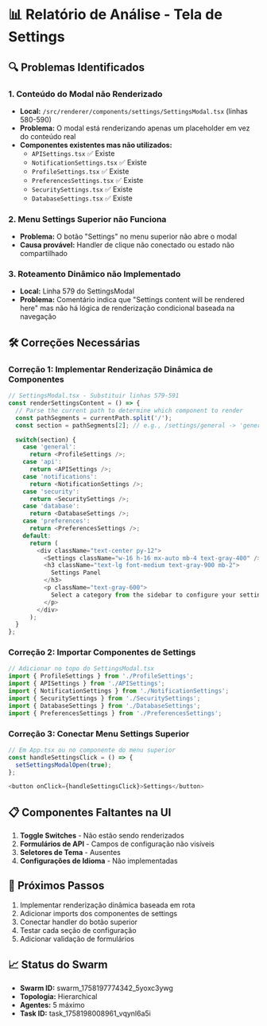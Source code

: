 # 📊 Relatório de Análise - Tela de Settings

## 🔍 Problemas Identificados

### 1. **Conteúdo do Modal não Renderizado**
- **Local:** `/src/renderer/components/settings/SettingsModal.tsx` (linhas 580-590)
- **Problema:** O modal está renderizando apenas um placeholder em vez do conteúdo real
- **Componentes existentes mas não utilizados:**
  - `APISettings.tsx` ✅ Existe
  - `NotificationSettings.tsx` ✅ Existe
  - `ProfileSettings.tsx` ✅ Existe
  - `PreferencesSettings.tsx` ✅ Existe
  - `SecuritySettings.tsx` ✅ Existe
  - `DatabaseSettings.tsx` ✅ Existe

### 2. **Menu Settings Superior não Funciona**
- **Problema:** O botão "Settings" no menu superior não abre o modal
- **Causa provável:** Handler de clique não conectado ou estado não compartilhado

### 3. **Roteamento Dinâmico não Implementado**
- **Local:** Linha 579 do SettingsModal
- **Problema:** Comentário indica que "Settings content will be rendered here" mas não há lógica de renderização condicional baseada na navegação

## 🛠️ Correções Necessárias

### Correção 1: Implementar Renderização Dinâmica de Componentes

```typescript
// SettingsModal.tsx - Substituir linhas 579-591
const renderSettingsContent = () => {
  // Parse the current path to determine which component to render
  const pathSegments = currentPath.split('/');
  const section = pathSegments[2]; // e.g., /settings/general -> 'general'

  switch(section) {
    case 'general':
      return <ProfileSettings />;
    case 'api':
      return <APISettings />;
    case 'notifications':
      return <NotificationSettings />;
    case 'security':
      return <SecuritySettings />;
    case 'database':
      return <DatabaseSettings />;
    case 'preferences':
      return <PreferencesSettings />;
    default:
      return (
        <div className="text-center py-12">
          <Settings className="w-16 h-16 mx-auto mb-4 text-gray-400" />
          <h3 className="text-lg font-medium text-gray-900 mb-2">
            Settings Panel
          </h3>
          <p className="text-gray-600">
            Select a category from the sidebar to configure your settings.
          </p>
        </div>
      );
  }
};
```

### Correção 2: Importar Componentes de Settings

```typescript
// Adicionar no topo do SettingsModal.tsx
import { ProfileSettings } from './ProfileSettings';
import { APISettings } from './APISettings';
import { NotificationSettings } from './NotificationSettings';
import { SecuritySettings } from './SecuritySettings';
import { DatabaseSettings } from './DatabaseSettings';
import { PreferencesSettings } from './PreferencesSettings';
```

### Correção 3: Conectar Menu Settings Superior

```typescript
// Em App.tsx ou no componente do menu superior
const handleSettingsClick = () => {
  setSettingsModalOpen(true);
};

<button onClick={handleSettingsClick}>Settings</button>
```

## 📋 Componentes Faltantes na UI

1. **Toggle Switches** - Não estão sendo renderizados
2. **Formulários de API** - Campos de configuração não visíveis
3. **Seletores de Tema** - Ausentes
4. **Configurações de Idioma** - Não implementadas

## 🚀 Próximos Passos

1. Implementar renderização dinâmica baseada em rota
2. Adicionar imports dos componentes de settings
3. Conectar handler do botão superior
4. Testar cada seção de configuração
5. Adicionar validação de formulários

## 📈 Status do Swarm

- **Swarm ID:** swarm_1758197774342_5yoxc3ywg
- **Topologia:** Hierarchical
- **Agentes:** 5 máximo
- **Task ID:** task_1758198008961_vqynl6a5i